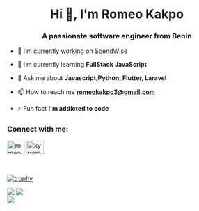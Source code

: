 <h1 align="center">Hi 👋, I'm Romeo Kakpo</h1>
<h3 align="center">A passionate software engineer from Benin</h3>

<!---<p align="left"> <img src="https://komarev.com/ghpvc/?username=romeokakpo&label=Profile%20views&color=0e75b6&style=flat" alt="romeokakpo" /> </p>--->

<!---<p align="left"> <a href="https://x.com/kyrroms" target="blank"><img src="https://img.shields.io/twitter/follow/kyrroms?logo=twitter&style=for-the-badge" alt="kyrroms" /></a> </p>
| [![Diram Bora](https://img.shields.io/badge/DIRAM-BORA-<COLOR>.svg)](https://shields.io/) | ![Profile Views](https://komarev.com/ghpvc/?username=dirambora&color=green) | ![Followers](https://img.shields.io/github/followers/dirambora) | ![Stars](https://img.shields.io/github/stars/dirambora?label=Profile%20Stars&logo=Profile%20stars&logoColor=g) |
--| --| --| --|
--->

- 🔭 I’m currently working on [SpendWise](https://github.com/romeokakpo/SpendWise)

- 🌱 I’m currently learning **FullStack JavaScript**

- 💬 Ask me about **Javascript,Python, Flutter, Laravel**

- 📫 How to reach me **romeokakpo3@gmail.com**

- ⚡ Fun fact **I'm addicted to code**

<h3 align="left">Connect with me:</h3>
<p align="left">
<a href="https://dev.to/romeokakpo" target="blank"><img align="center" src="https://raw.githubusercontent.com/rahuldkjain/github-profile-readme-generator/master/src/images/icons/Social/devto.svg" alt="romeokakpo" height="30" width="40" /></a>
<a href="https://x.com/kyrroms" target="blank"><img align="center" src="https://raw.githubusercontent.com/rahuldkjain/github-profile-readme-generator/master/src/images/icons/Social/twitter.svg" alt="kyrroms" height="30" width="40" /></a>
</p>

<br><br>
[![trophy](https://github-profile-trophy.vercel.app/?username=romeokakpo&margin-w=8)](https://github.com/ryo-ma/github-profile-trophy)

![](https://github-readme-stats.vercel.app/api?username=romeokakpo&theme=light&hide_border=false&include_all_commits=true&count_private=true)
![](https://github-readme-streak-stats.herokuapp.com/?user=romeokakpo&theme=light&hide_border=false)<br/>
![](https://github-readme-stats.vercel.app/api/top-langs/?username=romeokakpo&theme=light&hide_border=false&include_all_commits=true&count_private=true&layout=compact)



<!---
Lacrima98654/Lacrima98654 is a ✨ special ✨ repository because its `README.md` (this file) appears on your GitHub profile.
You can click the Preview link to take a look at your changes.
--->
